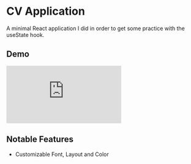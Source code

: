 
# CV Application

A minimal React application I did in order to get some practice with the useState hook.

## Demo

![Image Link](https://imgur.com/2VWWOR7.img)

## Notable Features

- Customizable Font, Layout and Color


